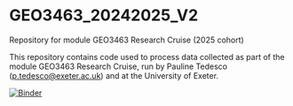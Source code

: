 # GEO3463_20242025_V2

Repository for module GEO3463 Research Cruise (2025 cohort)

This repository contains code used to process data collected as part of the module GEO3463 Research Cruise, run by Pauline Tedesco (p.tedesco@exeter.ac.uk) and at the University of Exeter.

[![Binder](https://mybinder.org/badge_logo.svg)](https://mybinder.org/v2/gh/https://github.com/PaulineTedesco/GEO3463_20242025_V2/main/)
